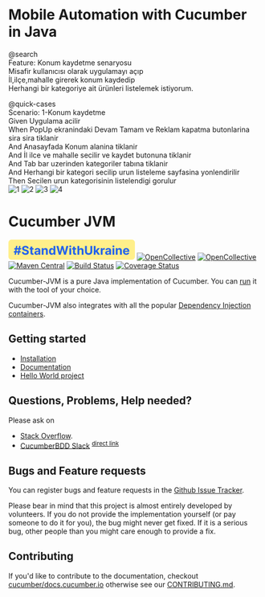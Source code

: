 # Mobile Automation with Cucumber in Java


@search
<br>Feature: Konum kaydetme senaryosu
<br>Misafir kullanıcısı olarak uygulamayı açıp
<br>İl,ilçe,mahalle girerek konum kaydedip
<br>Herhangi bir kategoriye ait ürünleri listelemek istiyorum.

@quick-cases<br>
  Scenario: 1-Konum kaydetme<br>
    Given Uygulama acilir<br>
    When PopUp ekranindaki Devam Tamam ve Reklam kapatma butonlarina sira sira tiklanir<br>
      And Anasayfada Konum alanina tiklanir<br>
      And İl ilce ve mahalle secilir ve kaydet butonuna tiklanir<br>
      And Tab bar uzerinden kategoriler tabına tiklanir<br>
      And Herhangi bir kategori secilip urun listeleme sayfasina yonlendirilir<br>
     Then Secilen urun kategorisinin listelendigi gorulur<br>
![1](https://user-images.githubusercontent.com/75911392/181192289-b4021ffa-0ae2-44c2-8b2f-3cee9163b9ea.PNG)
![2](https://user-images.githubusercontent.com/75911392/181192309-da89a61c-9d19-4a39-815d-95cfaa3d2c2f.PNG)
![3](https://user-images.githubusercontent.com/75911392/181192324-344ebbb5-8f72-4ba1-b94c-804ba0119946.PNG)
![4](https://user-images.githubusercontent.com/75911392/181192478-4c17b8d2-f6d2-4525-b9bc-6f19e67dcb17.PNG)

# Cucumber JVM

[![#StandWithUkraine](https://raw.githubusercontent.com/vshymanskyy/StandWithUkraine/main/badges/StandWithUkraine.svg)](https://vshymanskyy.github.io/StandWithUkraine)
[![OpenCollective](https://opencollective.com/cucumber/backers/badge.svg)](https://opencollective.com/cucumber) 
[![OpenCollective](https://opencollective.com/cucumber/sponsors/badge.svg)](https://opencollective.com/cucumber)
[![Maven Central](https://img.shields.io/maven-central/v/io.cucumber/cucumber-java.svg?label=Maven%20Central)](https://search.maven.org/search?q=g:%22io.cucumber%22%20AND%20a:%22cucumber-java%22)
[![Build Status](https://github.com/cucumber/cucumber-jvm/workflows/Cucumber%20CI/badge.svg)](https://github.com/cucumber/cucumber-jvm/actions)
[![Coverage Status](https://codecov.io/gh/cucumber/cucumber-jvm/branch/main/graph/badge.svg)](https://codecov.io/gh/cucumber/cucumber-jvm/branch/main)

Cucumber-JVM is a pure Java implementation of Cucumber. 
You can [run](https://cucumber.io/docs/cucumber/api/#running-cucumber) it with 
the tool of your choice.

Cucumber-JVM also integrates with all the popular 
[Dependency Injection containers](https://cucumber.io/docs/installation/java/#dependency-injection).

## Getting started
 * [Installation](https://cucumber.io/docs/installation/java/)
 * [Documentation](https://cucumber.io/docs/cucumber/)
 * [Hello World project](https://github.com/cucumber/cucumber-java-skeleton)

## Questions, Problems, Help needed?

Please ask on 
 * [Stack Overflow](https://stackoverflow.com/questions/tagged/cucumber-jvm).
 * [CucumberBDD Slack](https://cucumberbdd-slack-invite.herokuapp.com/) <sup>[direct link](https://cucumberbdd.slack.com/)</sup>

## Bugs and Feature requests

You can register bugs and feature requests in the 
[Github Issue Tracker](https://github.com/cucumber/cucumber-jvm/issues). 

Please bear in mind that this project is almost entirely developed by 
volunteers. If you do not provide the implementation yourself (or pay someone 
to do it for you), the bug might never get fixed. If it is a serious bug, other 
people than you might care enough to provide a fix.

## Contributing 

If you'd like to contribute to the documentation, checkout 
[cucumber/docs.cucumber.io](https://github.com/cucumber/docs.cucumber.io) 
otherwise see our
[CONTRIBUTING.md](https://github.com/cucumber/cucumber-jvm/blob/main/CONTRIBUTING.md).
